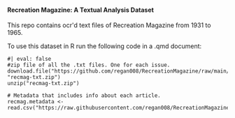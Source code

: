 #### Recreation Magazine: A Textual Analysis Dataset

This repo contains ocr'd text files of Recreation Magazine from 1931 to 1965. 

To use this dataset in R run the following code in a .qmd document: 

```
#| eval: false
#zip file of all the .txt files. One for each issue. 
download.file("https://github.com/regan008/RecreationMagazine/raw/main/txt.zip", "recmag-txt.zip")
unzip("recmag-txt.zip")

# Metadata that includes info about each article.
recmag.metadata <- read.csv("https://raw.githubusercontent.com/regan008/RecreationMagazine/main/metadata.csv")
```